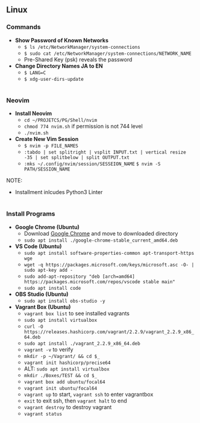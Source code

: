 ## **Linux**

### **Commands**
- **Show Password of Known Networks**
  - `$ ls /etc/NetworkManager/system-connections`
  - `$ sudo cat /etc/NetworkManager/system-connections/NETWORK_NAME`
  - Pre-Shared Key (psk) reveals the password
- **Change Directory Names JA to EN**
  - `$ LANG=C`
  - `$ xdg-user-dirs-update`

#

### **Neovim**
- **Install Neovim**
  - `cd ~/PROJETCS/PG/Shell/nvim`
  - `chmod 774 nvim.sh` if permission is not 744 level
  - `./nvim.sh`
- **Create New Vim Session**
  - `$ nvim -p FILE_NAMES` 
  - `:tabdo | set splitright | vsplit INPUT.txt | vertical resize -35 | set splitbelow | split OUTPUT.txt`
  - `:mks ~/.config/nvim/session/SESSEION_NAME` `$ nvim -S PATH/SESSION_NAME`

NOTE:
- Installment inlcudes Python3 Linter

#

### **Install Programs**
- **Google Chrome (Ubuntu)**
  - Download [Google Chrome](https://www.google.co.jp/chrome/browser/desktop/index.html) and move to downloaded directory
  - `sudo apt install ./google-chrome-stable_current_amd64.deb`
- **VS Code (Ubuntu)**
  - `sudo apt install software-properties-common apt-transport-https wge`
  - `wget -q https://packages.microsoft.com/keys/microsoft.asc -O- | sudo apt-key add -`
  - `sudo add-apt-repository "deb [arch=amd64] https://packages.microsoft.com/repos/vscode stable main"`
  - `sudo apt install code`
- **OBS Studio (Ubuntu)**
  - `sudo apt install obs-studio -y` 
- **Vagrant Box (Ubuntu)**
  - `vagrant box list` to see installed vagrants
  - `sudo apt install virtualbox`
  - `curl -O https://releases.hashicorp.com/vagrant/2.2.9/vagrant_2.2.9_x86_64.deb`
  - `sudo apt install ./vagrant_2.2.9_x86_64.deb`
  - `vagrant -v` to verify
  - `mkdir -p ~/Vagrant/ && cd $_`
  - `vagrant init hashicorp/precise64`
  - ALT: `sudo apt install virtualbox`
  - `mkdir ./Boxes/TEST && cd $_`
  - `vagrant box add ubuntu/focal64`
  - `vagrant init ubuntu/focal64`
  - `vagrant up` to start, `vagrant ssh` to enter vagrantbox
  - `exit` to exit ssh, then `vagrant halt` to end 
  - `vagrant destroy` to destroy vagrant
  - `vagrant status`

